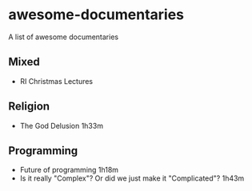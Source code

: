 # awesome-documentaries
A list of awesome documentaries

## Mixed
- RI Christmas Lectures [](http://richannel.org/christmas-lectures)

## Religion
- The God Delusion [](https://www.youtube.com/watch?v=9FiHRVb_uE0) 1h33m

## Programming
- Future of programming [](https://www.youtube.com/watch?v=ecIWPzGEbFc&list=PLcr1-V2ySv4Tf_xSLj2MbQZr78fUVQAua) 1h18m
- Is it really "Complex"? Or did we just make it "Complicated"? [](https://www.youtube.com/watch?v=ubaX1Smg6pY) 1h43m
